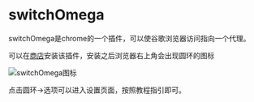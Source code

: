 # switchOmega

switchOmega是chrome的一个插件，可以使谷歌浏览器访问指向一个代理。

可以在[商店](https://chrome.google.com/webstore/detail/proxy-switchyomega/padekgcemlokbadohgkifijomclgjgif?hl=zh-CN)安装该插件，安装之后浏览器右上角会出现圆环的图标

![switchOmega图标](https://lh3.googleusercontent.com/XE_kIwfBmZMQ5VKa3UcyRdKB5U4G0BNW1og0YtilfH1quZg8S2NUc2rx2EHUty5KW0T_GjMg=w128-h128-e365)

点击圆环->选项可以进入设置页面，按照教程指引即可。